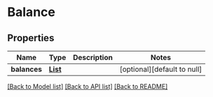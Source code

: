 # Balance

## Properties

| Name         | Type                            | Description | Notes                       |
| ------------ | ------------------------------- | ----------- | --------------------------- |
| **balances** | [**List**](Balance_balances.md) |             | [optional][default to null] |

[[Back to Model list]](../README.md#documentation-for-models) [[Back to API list]](../README.md#documentation-for-api-endpoints) [[Back to README]](../README.md)
